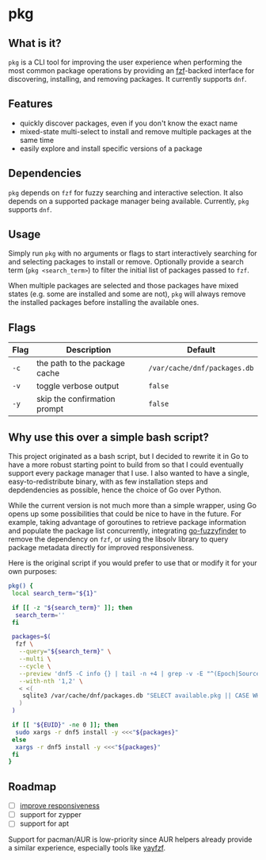# pkg

## What is it?

`pkg` is a CLI tool for improving the user experience when performing the most common package operations by providing an [fzf](https://github.com/junegunn/fzf)-backed interface for discovering, installing, and removing packages. It currently supports `dnf`.

## Features

- quickly discover packages, even if you don't know the exact name
- mixed-state multi-select to install and remove multiple packages at the same time
- easily explore and install specific versions of a package

## Dependencies

`pkg` depends on `fzf` for fuzzy searching and interactive selection. It also depends on a supported package manager being available. Currently, `pkg` supports `dnf`.

## Usage

Simply run `pkg` with no arguments or flags to start interactively searching for and selecting packages to install or remove. Optionally provide a search term (`pkg <search_term>`) to filter the initial list of packages passed to `fzf`.

When multiple packages are selected and those packages have mixed states (e.g. some are installed and some are not), `pkg` will always remove the installed packages before installing the available ones.

## Flags

| Flag | Description                    | Default                            |
| ---- | -------------------------------| ---------------------------------- |
| `-c` | the path to the package cache  | `/var/cache/dnf/packages.db`       |
| `-v` | toggle verbose output          | `false`                            |
| `-y` | skip the confirmation prompt   | `false`                            |

## Why use this over a simple bash script?

This project originated as a bash script, but I decided to rewrite it in Go to have a more robust starting point to build from so that I could eventually support every package manager that I use. I also wanted to have a single, easy-to-redistribute binary, with as few installation steps and depdendencies as possible, hence the choice of Go over Python.

While the current version is not much more than a simple wrapper, using Go opens up some possibilities that could be nice to have in the future. For example, taking advantage of goroutines to retrieve package information and populate the package list concurrently, integrating [go-fuzzyfinder](https://github.com/ktr0731/go-fuzzyfinder) to remove the dependency on `fzf`, or using the libsolv library to query package metadata directly for improved responsiveness.

Here is the original script if you would prefer to use that or modify it for your own purposes:

```bash
pkg() {
 local search_term="${1}"

 if [[ -z "${search_term}" ]]; then
  search_term=''
 fi

 packages=$(
  fzf \
   --query="${search_term}" \
   --multi \
   --cycle \
   --preview 'dnf5 -C info {} | tail -n +4 | grep -v -E "^(Epoch|Source|Architecture|License|Vendor)"' \
   --with-nth '1,2' \
   < <(
    sqlite3 /var/cache/dnf/packages.db "SELECT available.pkg || CASE WHEN installed.pkg IS NULL THEN '' ELSE ' (installed)' END FROM available LEFT JOIN installed ON available.pkg = installed.pkg WHERE (available.pkg LIKE '%$(uname -m)%' OR available.pkg LIKE '%.noarch%') AND available.pkg LIKE '%${search_term}%'"
   )
 )

 if [[ "${EUID}" -ne 0 ]]; then
  sudo xargs -r dnf5 install -y <<<"${packages}"
 else
  xargs -r dnf5 install -y <<<"${packages}"
 fi
}
```

## Roadmap

- [ ] [improve responsiveness](https://github.com/Jawfish/pkg/issues/1)
- [ ] support for zypper
- [ ] support for apt

Support for pacman/AUR is low-priority since AUR helpers already provide a similar experience, especially tools like [yayfzf](https://github.com/ConnerWill/yayfzf).
